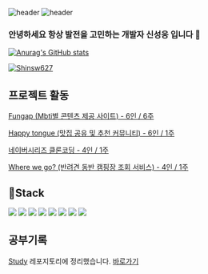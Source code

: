 ![header](https://capsule-render.vercel.app/api?type=waving&color=gradient&height=200&text=Hi!+I'm+sungwoong&fontAlign=70&fontAlignY=40&animation=twinkling)
![header](https://capsule-render.vercel.app/api?type=waving&color=gradient&height=220&section=header&text=Hi!+I'm+sungwoong&fontSize=50&fontAlign=40&fontAlignY=40&fontColor=FFFFFF&animation=twinkling)


### 안녕하세요 항상 발전을 고민하는 개발자 신성웅 입니다 👋

[![Anurag's GitHub stats](https://github-readme-stats.vercel.app/api?username=shinsw627)](https://github.com/anuraghazra/github-readme-stats)

[![Shinsw627](https://github-readme-stats.vercel.app/api/top-langs/?username=shinsw627&show_icons=true&hide_border=true&title_color=004386&icon_color=004386&layout=compact)](https://github.com/shinsw627)


## 프로젝트 활동
[Fungap (Mbti별 콘텐츠 제공 사이트) - 6인 / 6주](https://github.com/fungap/fungap-back)

[Happy tongue (맛집 공유 및 추천 커뮤니티) - 6인 / 1주](https://github.com/shinsw627/happyTongue-Back)

[네이버시리즈 클론코딩 - 4인 / 1주](https://github.com/hanghae99-cloneProject-neverSeries/backend)

[Where we go? (반려견 동반 캠핑장 조회 서비스) - 4인 / 1주](https://github.com/developer-asher/mini-project)


## 📌Stack
<img src="https://camo.githubusercontent.com/318695bb8bb3f74e026bb85d3b3a94aaf489017986ea5384d10a789617ec00ed/68747470733a2f2f696d672e736869656c64732e696f2f62616467652f4a6176615363726970742d4637444631453f7374796c653d666c61742d737175617265266c6f676f3d4a617661536372697074266c6f676f436f6c6f723d7768697465" data-canonical-src="https://img.shields.io/badge/JavaScript-F7DF1E?style=flat-square&amp;logo=JavaScript&amp;logoColor=white" style="max-width: 100%;"> <img src="https://camo.githubusercontent.com/95c8bffead55e4f001c4bc921bf2fe2690b4514210a71fcef685795e436cab34/68747470733a2f2f696d672e736869656c64732e696f2f62616467652f4e6f64652e6a732d4533344632363f7374796c653d666c61742d737175617265266c6f676f3d4e6f64652e6a73266c6f676f436f6c6f723d7768697465" data-canonical-src="https://img.shields.io/badge/Node.js-E34F26?style=flat-square&amp;logo=Node.js&amp;logoColor=white" style="max-width: 100%;"> <img src="https://camo.githubusercontent.com/c0c2563759c3ee0052c3e49dd68723381c1ee0378cf1d54ee3cc1b1db1bdfbe0/68747470733a2f2f696d672e736869656c64732e696f2f62616467652f747970657363726970742d3135373242363f7374796c653d666c61742d737175617265266c6f676f3d74797065736372697074266c6f676f436f6c6f723d7768697465" data-canonical-src="https://img.shields.io/badge/typescript-1572B6?style=flat-square&amp;logo=typescript&amp;logoColor=white" style="max-width: 100%;"> <img src="https://camo.githubusercontent.com/4dd19342c7ab24450bf681d6d0621b32685f6cfef7b2322cd2c494784cf7befe/68747470733a2f2f696d672e736869656c64732e696f2f62616467652f73657175656c697a652d3434373941313f7374796c653d666c61742d737175617265266c6f676f3d73657175656c697a65266c6f676f436f6c6f723d7768697465" data-canonical-src="https://img.shields.io/badge/sequelize-4479A1?style=flat-square&amp;logo=sequelize&amp;logoColor=white" style="max-width: 100%;"> <img src="https://camo.githubusercontent.com/ecc86ebfd525ef61ea140abd0acadfffbb1940155d61e1c44eb21d1d3a4576a6/68747470733a2f2f696d672e736869656c64732e696f2f62616467652f6d6f6e676f44422d3644423333463f7374796c653d666c61742d737175617265266c6f676f3d6d6f6e676f4442266c6f676f436f6c6f723d7768697465" data-canonical-src="https://img.shields.io/badge/mongoDB-6DB33F?style=flat-square&amp;logo=mongoDB&amp;logoColor=white" style="max-width: 100%;"> <img src="https://img.shields.io/badge/Python-3776AB?style=flat-square&logo=Python&logoColor=white"> <img src="https://img.shields.io/badge/MySQL-4479A1?style=flat-square&logo=MySQL&logoColor=white"> <img src="https://img.shields.io/badge/AWS-232F3E?style=flat-square&logo=Amazon-AWS&logoColor=white"> 


## 공부기록
[Study](https://github.com/shinsw627/Study) 레포지토리에 정리했습니다. [바로가기](https://github.com/shinsw627/Study)
<!--
**shinsw627/shinsw627** is a ✨ _special_ ✨ repository because its `README.md` (this file) appears on your GitHub profile.

Here are some ideas to get you started:

- 🔭 I’m currently working on ...
- 🌱 I’m currently learning ...
- 👯 I’m looking to collaborate on ...
- 🤔 I’m looking for help with ...
- 💬 Ask me about ...
- 📫 How to reach me: ...
- 😄 Pronouns: ...
- ⚡ Fun fact: ...
-->
